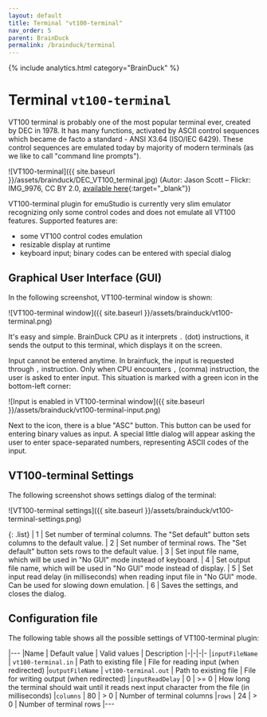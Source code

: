 ```yaml
---
layout: default
title: Terminal "vt100-terminal"
nav_order: 5
parent: BrainDuck
permalink: /brainduck/terminal
---
```


{% include analytics.html category="BrainDuck" %}

# Terminal `vt100-terminal`

VT100 terminal is probably one of the most popular terminal ever, created by DEC in 1978. It has many functions, activated
by ASCII control sequences which became de facto a standard - ANSI X3.64 (ISO/IEC 6429). These control sequences are
emulated today by majority of modern terminals (as we like to call "command line prompts"). 

![VT100-terminal]({{ site.baseurl }}/assets/brainduck/DEC_VT100_terminal.jpg)
(Autor: Jason Scott – Flickr: IMG_9976, CC BY 2.0, [available here][vt100-image]{:target="_blank"})

VT100-terminal plugin for emuStudio is currently very slim emulator recognizing only some control codes and does not emulate
all VT100 features. Supported features are:

- some VT100 control codes emulation
- resizable display at runtime
- keyboard input; binary codes can be entered with special dialog

## Graphical User Interface (GUI)

In the following screenshot, VT100-terminal window is shown:

![VT100-terminal window]({{ site.baseurl }}/assets/brainduck/vt100-terminal.png)

It's easy and simple. BrainDuck CPU as it interprets `.` (dot) instructions, it sends the output to this terminal, which
displays it on the screen.

Input cannot be entered anytime. In brainfuck, the input is requested through `,` instruction. Only when CPU
encounters `,` (comma) instruction, the user is asked to enter input. This situation is marked with a green icon in the
bottom-left corner:

![Input is enabled in VT100-terminal window]({{ site.baseurl }}/assets/brainduck/vt100-terminal-input.png)

Next to the icon, there is a blue "ASC" button. This button can be used for entering binary values as input. A special
little dialog will appear asking the user to enter space-separated numbers, representing ASCII codes of the input.

## VT100-terminal Settings

The following screenshot shows settings dialog of the terminal:

![VT100-terminal settings]({{ site.baseurl }}/assets/brainduck/vt100-terminal-settings.png)

{: .list}
| <span class="circle">1</span> | Set number of terminal columns. The "Set default" button sets columns to the default value.
| <span class="circle">2</span> | Set number of terminal rows. The "Set default" button sets rows to the default value.
| <span class="circle">3</span> | Set input file name, which will be used in "No GUI" mode instead of keyboard.
| <span class="circle">4</span> | Set output file name, which will be used in "No GUI" mode instead of display.
| <span class="circle">5</span> | Set input read delay (in milliseconds) when reading input file in "No GUI" mode. Can be used for slowing down emulation.
| <span class="circle">6</span> | Saves the settings, and closes the dialog.

## Configuration file

The following table shows all the possible settings of VT100-terminal plugin:

|---
|Name | Default value | Valid values | Description
|-|-|-|-
|`inputFileName`   | `vt100-terminal.in`  | Path to existing file | File for reading input (when redirected)
|`outputFileName`  | `vt100-terminal.out` | Path to existing file | File for writing output (when redirected)
|`inputReadDelay`  | 0                    | >= 0 | How long the terminal should wait until it reads next input character from the file (in milliseconds)
|`columns`         | 80                   | > 0  | Number of terminal columns 
|`rows`            | 24                   | > 0  | Number of terminal rows
|---



[vt100-image]: https://commons.wikimedia.org/w/index.php?curid=29457452
